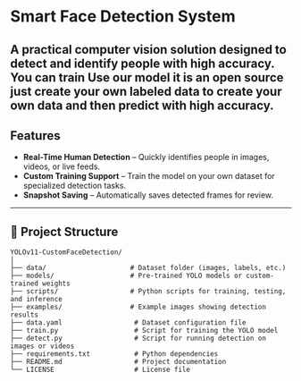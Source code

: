 # Smart Face Detection System

A practical computer vision solution designed to detect and identify people with high accuracy.  
You can train Use our model it is an open source just create your own labeled data to create your own data and then predict with high accuracy.
---

##  Features

- **Real-Time Human Detection** – Quickly identifies people in images, videos, or live feeds.  
- **Custom Training Support** – Train the model on your own dataset for specialized detection tasks.  
- **Snapshot Saving** – Automatically saves detected frames for review.  

---

## 📂 Project Structure

```plaintext
YOLOv11-CustomFaceDetection/
│
├── data/                     # Dataset folder (images, labels, etc.)
├── models/                   # Pre-trained YOLO models or custom-trained weights
├── scripts/                  # Python scripts for training, testing, and inference
├── examples/                 # Example images showing detection results
├── data.yaml                  # Dataset configuration file
├── train.py                   # Script for training the YOLO model
├── detect.py                  # Script for running detection on images or videos
├── requirements.txt           # Python dependencies
├── README.md                  # Project documentation
└── LICENSE                    # License file

